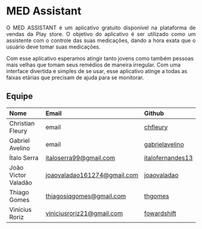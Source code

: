 # MED Assistant

<p align="justify">O MED ASSISTANT é um aplicativo gratuito disponível na plataforma de vendas da Play store. O objetivo do aplicativo é ser utilizado como um assistente com o controle das suas medicações, dando a hora exata que o usuário deve tomar suas medicações.</p>
Com esse aplicativo esperamos atingir tanto jovens como também pessoas mais velhas que tomam seus remédios de maneira irregular. Com uma interface divertida e simples de se usar, esse aplicativo atinge a todas as faixas etárias que precisam de ajuda para se monitorar.


## Equipe

|**Nome**|**Email**|**Github**|
|:-|:-|:-|
|Christian Fleury|email|[chfleury](https://github.com/chfleury)|
|Gabriel Avelino|email|[gabrielavelino](https://github.com/gabrielavelino)|
|Ítalo Serra|italoserra99@gmail.com|[italofernandes13](https://github.com/italofernandes13)|
|João Victor Valadão|joaovaladao161274@gmail.com|[joaovaladao](https://github.com/joaovaladao)|
|Thiago Gomes|thiagosiqgomes@gmail.com|[thgomes](https://github.com/thgomes)|
|Vinícius Roriz|viniciusroriz21@gmail.com|[fowardshift](https://github.com/fowardshift)|